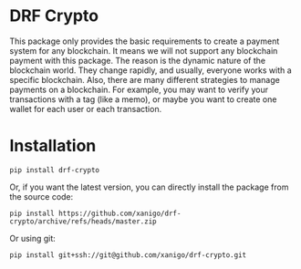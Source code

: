 # DRF Crypto

This package only provides the basic requirements to create a payment system
for any blockchain. It means we will not support any blockchain payment with
this package. The reason is the dynamic nature of the blockchain world. They
change rapidly, and usually, everyone works with a specific blockchain. Also,
there are many different strategies to manage payments on a blockchain. For
example, you may want to verify your transactions with a tag (like a memo), or
maybe you want to create one wallet for each user or each transaction.

# Installation

```shell
pip install drf-crypto
```

Or, if you want the latest version, you can directly install the package from
the source code:

```shell
pip install https://github.com/xanigo/drf-crypto/archive/refs/heads/master.zip
```

Or using git:

```shell
pip install git+ssh://git@github.com/xanigo/drf-crypto.git
```
